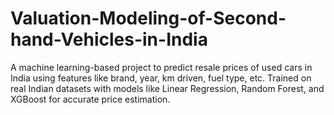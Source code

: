 # Valuation-Modeling-of-Second-hand-Vehicles-in-India
A machine learning-based project to predict resale prices of used cars in India using features like brand, year, km driven, fuel type, etc. Trained on real Indian datasets with models like Linear Regression, Random Forest, and XGBoost for accurate price estimation.
